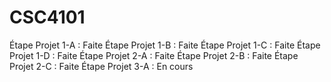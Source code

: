 # CSC4101

Étape Projet 1-A : Faite
Étape Projet 1-B : Faite
Étape Projet 1-C : Faite
Étape Projet 1-D : Faite
Étape Projet 2-A : Faite
Étape Projet 2-B : Faite
Étape Projet 2-C : Faite
Étape Projet 3-A : En cours
